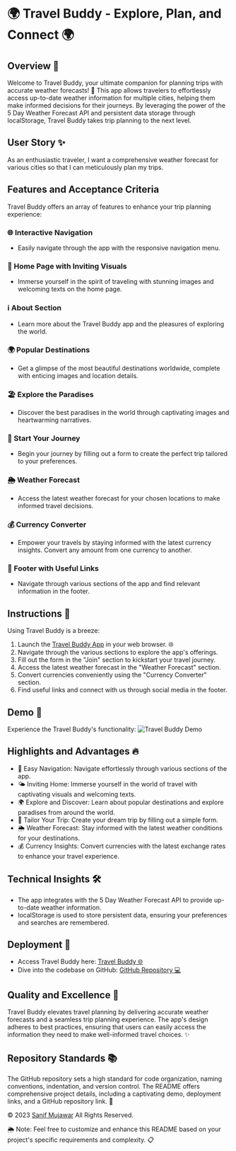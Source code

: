 # 🌍 Travel Buddy - Explore, Plan, and Connect 🌍

## Overview 🌟
Welcome to Travel Buddy, your ultimate companion for planning trips with accurate weather forecasts! 🚀 This app allows travelers to effortlessly access up-to-date weather information for multiple cities, helping them make informed decisions for their journeys. By leveraging the power of the 5 Day Weather Forecast API and persistent data storage through localStorage, Travel Buddy takes trip planning to the next level.

## User Story ✨
As an enthusiastic traveler, I want a comprehensive weather forecast for various cities so that I can meticulously plan my trips.

## Features and Acceptance Criteria
Travel Buddy offers an array of features to enhance your trip planning experience:

### 🌐 Interactive Navigation
- Easily navigate through the app with the responsive navigation menu.

### 🏡 Home Page with Inviting Visuals
- Immerse yourself in the spirit of traveling with stunning images and welcoming texts on the home page.

### ℹ️ About Section
- Learn more about the Travel Buddy app and the pleasures of exploring the world.

### 🌍 Popular Destinations
- Get a glimpse of the most beautiful destinations worldwide, complete with enticing images and location details.

### 🏖️ Explore the Paradises
- Discover the best paradises in the world through captivating images and heartwarming narratives.

### 🚀 Start Your Journey
- Begin your journey by filling out a form to create the perfect trip tailored to your preferences.

### 🌦️ Weather Forecast
- Access the latest weather forecast for your chosen locations to make informed travel decisions.

### 💰 Currency Converter
- Empower your travels by staying informed with the latest currency insights. Convert any amount from one currency to another.

### 📜 Footer with Useful Links
- Navigate through various sections of the app and find relevant information in the footer.

## Instructions 📝
Using Travel Buddy is a breeze:

1. Launch the [Travel Buddy App](https://sanifmujawar.github.io/Travel-Buddy/) in your web browser. 🌐
2. Navigate through the various sections to explore the app's offerings.
3. Fill out the form in the "Join" section to kickstart your travel journey.
4. Access the latest weather forecast in the "Weather Forecast" section.
5. Convert currencies conveniently using the "Currency Converter" section.
6. Find useful links and connect with us through social media in the footer.

## Demo 📸
Experience the Travel Buddy's functionality:
![Travel Buddy Demo](./demo.gif)

## Highlights and Advantages 🔥
- 🌟 Easy Navigation: Navigate effortlessly through various sections of the app.
- 🌤️ Inviting Home: Immerse yourself in the world of travel with captivating visuals and welcoming texts.
- 🌍 Explore and Discover: Learn about popular destinations and explore paradises from around the world.
- 🧳 Tailor Your Trip: Create your dream trip by filling out a simple form.
- 🌦️ Weather Forecast: Stay informed with the latest weather conditions for your destinations.
- 💰 Currency Insights: Convert currencies with the latest exchange rates to enhance your travel experience.

## Technical Insights 🛠️
- The app integrates with the 5 Day Weather Forecast API to provide up-to-date weather information.
- localStorage is used to store persistent data, ensuring your preferences and searches are remembered.

## Deployment 🚀
- Access Travel Buddy here: [Travel Buddy 🌐](https://sanifmujawar.github.io/Travel-Buddy/)
- Dive into the codebase on GitHub: [GitHub Repository 💻](https://github.com/sanifmujawar/Travel-Buddy)

## Quality and Excellence 🌟
Travel Buddy elevates travel planning by delivering accurate weather forecasts and a seamless trip planning experience. The app's design adheres to best practices, ensuring that users can easily access the information they need to make well-informed travel choices. ✨

## Repository Standards 📚
The GitHub repository sets a high standard for code organization, naming conventions, indentation, and version control. The README offers comprehensive project details, including a captivating demo, deployment links, and a GitHub repository link. 📝

© 2023 [Sanif Mujawar](https://github.com/sanifmujawar) All Rights Reserved.

🌦️ Note: Feel free to customize and enhance this README based on your project's specific requirements and complexity. 📋